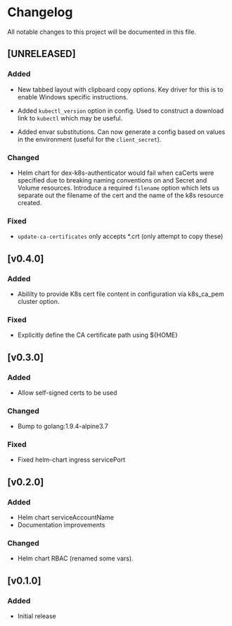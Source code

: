 # Changelog
All notable changes to this project will be documented in this file.

## [UNRELEASED]


### Added

- New tabbed layout with clipboard copy options. Key driver for this is to 
enable Windows specific instructions.

- Added `kubectl_version` option in config. Used to construct a download link
to `kubectl` which may be useful.

- Added envar substitutions. Can now generate a config based on values in the 
environment (useful for the `client_secret`).

### Changed
- Helm chart for dex-k8s-authenticator would fail when caCerts were specified
due to breaking naming conventions on and Secret and Volume resources.
Introduce a required `filename` option which lets us separate out the filename
of the cert and the name of the k8s resource created.

### Fixed
- `update-ca-certificates` only accepts *.crt (only attempt to copy these)

## [v0.4.0]
### Added
- Abililty to provide K8s cert file content in configuration via k8s_ca_pem
cluster option.

### Fixed
- Explicitly define the CA certificate path using ${HOME}

## [v0.3.0]
### Added
- Allow self-signed certs to be used

### Changed
- Bump to golang:1.9.4-alpine3.7

### Fixed
- Fixed helm-chart ingress servicePort

## [v0.2.0] 
### Added
- Helm chart serviceAccountName 
- Documentation improvements

### Changed
- Helm chart RBAC (renamed some vars).

## [v0.1.0] 
### Added
- Initial release
